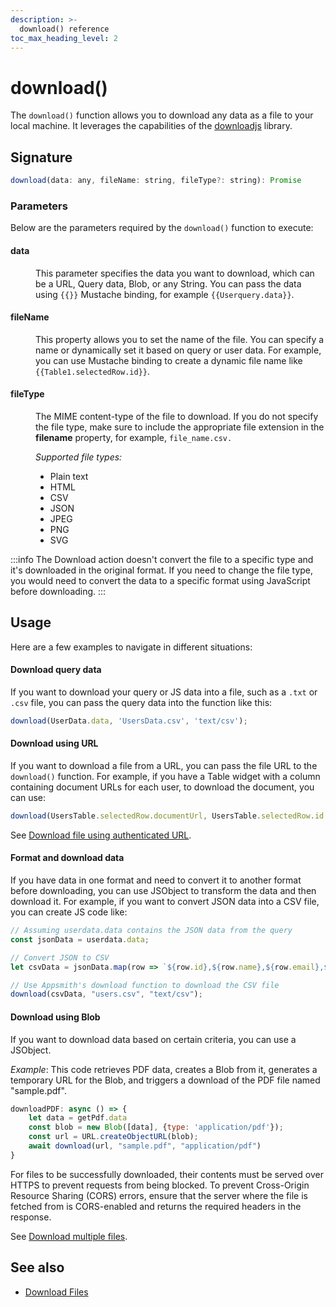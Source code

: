 ```yaml
---
description: >-
  download() reference
toc_max_heading_level: 2
---
```


# download()

The `download()` function allows you to download any data as a file to your local machine. It leverages the capabilities of the  [downloadjs](https://github.com/rndme/download) library.

<ZoomImage src="/img/table-data-csv.png" alt="" caption=""/>

## Signature

```javascript
download(data: any, fileName: string, fileType?: string): Promise
```

### Parameters


Below are the parameters required by the `download()` function to execute:


#### data

<dd>

 This parameter specifies the data you want to download, which can be a URL, Query data, Blob, or any String. You can pass the data using `{{}}` Mustache binding, for example `{{Userquery.data}}`.

</dd>

#### fileName

<dd>

This property allows you to set the name of the file. You can specify a name or dynamically set it based on query or user data. For example, you can use Mustache binding to create a dynamic file name like `{{Table1.selectedRow.id}}`.


</dd>

#### fileType

<dd>

The MIME content-type of the file to download. If you do not specify the file type, make sure to include the appropriate file extension in the **filename** property, for example, `file_name.csv.`

*Supported file types:*

* Plain text
* HTML
* CSV
* JSON
* JPEG
* PNG
* SVG

</dd>

:::info
The Download action doesn't convert the file to a specific type and it's downloaded in the original format. If you need to change the file type, you would need to convert the data to a specific format using JavaScript before downloading.
:::


## Usage

Here are a few examples to navigate in different situations:


#### 


#### Download query data

If you want to download your query or JS data into a file, such as a `.txt` or `.csv` file, you can pass the query data into the function like this:

```js
download(UserData.data, 'UsersData.csv', 'text/csv');
```


#### Download using URL

If you want to download a file from a URL, you can pass the file URL to the` download()` function.  For example, if you have a Table widget with a column containing document URLs for each user, to download the document, you can use:

```js
download(UsersTable.selectedRow.documentUrl, UsersTable.selectedRow.id + '.pdf');
```

See [Download file using authenticated URL](/connect-data/how-to-guides/how-to-download-files-using-api#download-file-using-authenticated-url).

#### Format and download data

If you have data in one format and need to convert it to another format before downloading, you can use JSObject to transform the data and then download it. For example, if you want to convert JSON data into a CSV file, you can create JS code like:


```js
// Assuming userdata.data contains the JSON data from the query
const jsonData = userdata.data; 

// Convert JSON to CSV 
let csvData = jsonData.map(row => `${row.id},${row.name},${row.email},${row.country}`).join('\n');

// Use Appsmith's download function to download the CSV file
download(csvData, "users.csv", "text/csv");
```

#### Download using Blob

If you want to download data based on certain criteria, you can use a JSObject.

*Example*: This code retrieves PDF data, creates a Blob from it, generates a temporary URL for the Blob, and triggers a download of the PDF file named "sample.pdf".

```javascript
downloadPDF: async () => {
	let data = getPdf.data
	const blob = new Blob([data], {type: 'application/pdf'});
	const url = URL.createObjectURL(blob);
	await download(url, "sample.pdf", "application/pdf")
}
```

For files to be successfully downloaded, their contents must be served over HTTPS to prevent requests from being blocked. To prevent Cross-Origin Resource Sharing (CORS) errors, ensure that the server where the file is fetched from is CORS-enabled and returns the required headers in the response.

See [Download multiple files](/connect-data/how-to-guides/how-to-download-files-using-api#download-file-using-authenticated-url).

## See also
- [Download Files](/connect-data/how-to-guides/how-to-download-files-using-api)